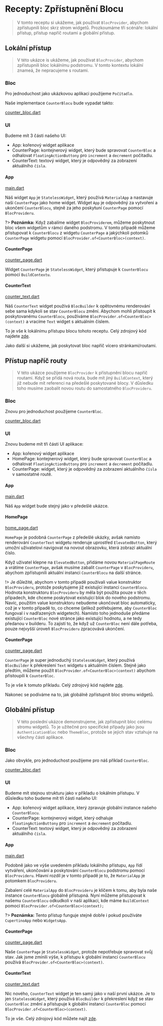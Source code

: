 # Recepty: Zpřístupnění Blocu

> V tomto receptu si ukážeme, jak používat `BlocProvider`, abychom zpřístupnili bloc skrz strom widgetů. Prozkoumáme tři scénáře: lokální přístup, přístup napříč routami a globální přístup.

## Lokální přístup

> V této ukázce is ukážeme, jak používat `BlocProvider`, abychom zpřístupnili bloc lokálnímu podstromu. V tomto kontextu lokální znameá, že nepracujeme s routami.

### Bloc

Pro jednoduchost jako ukázkovou aplikaci použijeme `Počítadlo`.

Naše implementace `CounterBlocu` bude vypadat takto:

[counter_bloc.dart](../_snippets/recipes_flutter_bloc_access/counter_bloc.dart.md ':include')

### UI

Budeme mít 3 části našeho UI:

- App: kořenový widget aplikace
- CounterPage: kontejnerový widget, který bude spravovat `CounterBloc` a odhalovat `FloatingActionButtony` pro `increment` a `decrement` počítadlu.
- CounterText: textový widget, který je odpovědný za zobrazení aktuálního `čísla`.

#### App

[main.dart](../_snippets/recipes_flutter_bloc_access/local_access/main.dart.md ':include')

Náš widget `App` je `StatelessWidget`, který používá `MaterialApp` a nastavuje naši `CounterPage` jako home widget. Widget `App` je odpovědný za vytvoření a ukončení `CounterBlocu`, stejně za jeho poskytuní `CounterPage` pomocí `BlocProvideru`.

?> **Poznámka:** Když zabalíme widget `BlocProviderem`, můžeme poskytnout bloc všem widgetům v rámci daného podstromu. V tomto případě můžeme přistupovat k `CounterBlocu` z widgetu `CounterPage` a jakýchkoli potomků `CounterPage` widgetu pomocí `BlocProvider.of<CounterBloc>(context)`.

#### CounterPage

[counter_page.dart](../_snippets/recipes_flutter_bloc_access/local_access/counter_page.dart.md ':include')

Widget `CounterPage` je `StatelessWidget`, který přistupuje k `CounterBlocu` pomocí `BuildContextu`.

#### CounterText

[counter_text.dart](../_snippets/recipes_flutter_bloc_access/local_access/counter_text.dart.md ':include')

Náš `CounterText` widget používá `BlocBuilder` k opětovnému renderování sebe sama kdykoli se stav `CounterBlocu` změní. Abychom mohli přistoupit k poskytovanému `CounterBlocu`, používáme `BlocProvider.of<CounterBloc>(context)` a vracíme `Text` widget s aktuálním číslem.

To je vše k lokálnímu přístupu blocu tohoto receptu. Celý zdrojový kód najdete [zde](https://gist.github.com/mit-73/20b03abfef694c00038a4ffbcc788c35).

Jako další si ukážeme, jak poskytovat bloc napříč vícero stránkami/routami.

## Přístup napříč routy

> V této ukázce použijeme `BlocProvider` k přístupnění blocu napříč routami. Když se přidá nová routa, bude mít jiný `BuildContext`, který již nebude mít referenci na předešlé poskytované blocy. V důsledku toho musíme zaobalit novou routu do samostatného `BlocProvideru`.

### Bloc

Znovu pro jednoduchost použijeme `CounterBloc`.

[counter_bloc.dart](../_snippets/recipes_flutter_bloc_access/counter_bloc.dart.md ':include')

### UI

Znovu budeme mít tři části UI aplikace:

- App: kořenový widget aplikace
- HomePage: kontejnerový widget, který bude spravovat `CounterBloc` a odhalovat `FloatingActionButtony` pro `increment` a `decrement` počítadlu.
- CounterPage: widget, který je odpovědný za zobrazení aktuálního `čísla` v samostatné routě.

#### App

[main.dart](../_snippets/recipes_flutter_bloc_access/anonymous_route_access/main.dart.md ':include')

Náš `App` widget bude stejný jako v předešlé ukázce.

#### HomePage

[home_page.dart](../_snippets/recipes_flutter_bloc_access/anonymous_route_access/home_page.dart.md ':include')

`HomePage` je podobná `CounterPage` z předešlé ukázky, avšak namísto renderování `CounterText` widgetu renderuje uprostřed `ElevatedButton`, který umožní uživatelovi navigovat na novout obrazovku, která zobrazí aktuální číslo.

Když uživatel klepne na `ElevatedButton`, přidáme novou `MaterialPageRoute` a vrátíme `CounterPage`, avšak musíme zabalit `CounterPage` v `BlocProvideru`, abychom zpřístupnili aktuální instanci `CounterBlocu` na další stránce.

!> Je důležité, abychom v tomto případě používali value konstruktor `BlocProvideru`, protože poskytujeme již existující instanci `CounterBlocu`. Hodnota konstruktoru `BlocProvideru` by měla být použita pouze v těch případech, kde chceme poskytovat existující blok do nového podstromu. Navíc, použitím value konstruktoru nebudeme ukončovat bloc automaticky, což je v tomto případě to, co chceme (jelikož potřebujeme, aby `CounterBloc` fungoval i v nadřazených widgetech). Namísto toho jednoduše předáme existující `CounterBloc` nové stránce jako existující hodnotu, a ne tedy předanou v builderu. To zajistí to, že když už `CounterBloc` není dále potřeba, pouze nejvyšší úroveň `BlocProvideru` zpracovává ukončení.

#### CounterPage

[counter_page.dart](../_snippets/recipes_flutter_bloc_access/anonymous_route_access/counter_page.dart.md ':include')

`CounterPage` je super jednoduchý `StatelessWidget`, který používá `BlocBuilder` k překreslení `Text` widgetu s aktuálním číslem. Stejně jako předtím, můžeme použít `BlocProvider.of<CounterBloc>(context)` abychom přistoupili k `CounterBloc`.

To je vše k tomuto příkladu. Celý zdrojový kód najdete [zde](https://gist.github.com/mit-73/92b256270c5567210285526a07b4cf21).

Nakonec se podíváme na to, jak globálně zpřístupnit bloc stromu widgetů.

## Globální přístup

> V této poslední ukázce demonstrujeme, jak zpřístupnit bloc celému stromu widgetů. To je užitečné pro specifické případy jako jsou `AuthenticationBloc` nebo `ThemeBloc`, protože se jejich stav vztahuje na všechny části aplikace.

### Bloc

Jako obvykle, pro jednoduchost použijeme pro náš příklad `CounterBloc`.

[counter_bloc.dart](../_snippets/recipes_flutter_bloc_access/counter_bloc.dart.md ':include')

### UI

Budeme mít stejnou strukturu jako v příkladu o lokálním přístupu. V důsledku toho budeme mít tři části našeho UI:

- App: kořenový widget aplikace, který zpravuje globální instance našeho `CounterBlocu`.
- CounterPage: kontejnerový widget, který odhaluje `FloatingActionButtony` pro `increment` a `decrement` počítadlu.
- CounterText: textový widget, který je odpovědný za zobrazení aktuálního `čísla`.

#### App

[main.dart](../_snippets/recipes_flutter_bloc_access/global_access/main.dart.md ':include')

Podobně jako ve výše uvedeném příkladu lokálního přístupu, `App` řídí vytváření, ukončování a poskytování `CounterBlocu` podstromu pomocí `BlocProvideru`. Hlavní rozdíl je v tomto případě je to, že `MaterialApp` je potomkem `BlocProvideru`.

Zabalení celé `MaterialApp` do `BlocProvideru` je klíčem k tomu, aby byla naše instance `CounterBlocu` globálně přístupná. Nyní můžeme přistupovat k našemu `CounterBlocu` odkudkoli v naší aplikaci, kde máme `BuildContext` pomocí `BlocProvider.of<CounterBloc>(context);`

?> **Poznámka:** Tento přístup funguje stejně dobře i pokud používáte `CupertinoApp` nebo `WidgetsApp`.

#### CounterPage

[counter_page.dart](../_snippets/recipes_flutter_bloc_access/global_access/counter_page.dart.md ':include')

Naše `CounterPage` je `StatelessWidget`, protože nepotřebuje spravovat svůj stav. Jak jsme zmínili výše, k přístupu k globální instanci `CounterBlocu` používá `BlocProvider.of<CounterBloc>(context)`.

#### CounterText

[counter_text.dart](../_snippets/recipes_flutter_bloc_access/global_access/counter_text.dart.md ':include')

Nic nového, `CounterText` widget je ten samý jako v naší první ukázce. Je to jen `StatelessWidget`, který používá `BlocBuilder` k překreslení když se stav `CounterBloc` změní a přistupuje k globální instanci `CounterBloc` pomocí `BlocProvider.of<CounterBloc>(context)`.

To je vše. Celý zdrojový kód můžete najít [zde](https://gist.github.com/mit-73/be891e73a7c91cdec9e7d5f035a61d5d).

